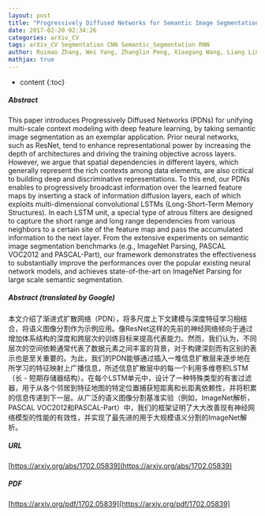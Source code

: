 ```yaml
---
layout: post
title: "Progressively Diffused Networks for Semantic Image Segmentation"
date: 2017-02-20 02:34:26
categories: arXiv_CV
tags: arXiv_CV Segmentation CNN Semantic_Segmentation RNN
author: Ruimao Zhang, Wei Yang, Zhanglin Peng, Xiaogang Wang, Liang Lin
mathjax: true
---
```


* content
{:toc}

##### Abstract
This paper introduces Progressively Diffused Networks (PDNs) for unifying multi-scale context modeling with deep feature learning, by taking semantic image segmentation as an exemplar application. Prior neural networks, such as ResNet, tend to enhance representational power by increasing the depth of architectures and driving the training objective across layers. However, we argue that spatial dependencies in different layers, which generally represent the rich contexts among data elements, are also critical to building deep and discriminative representations. To this end, our PDNs enables to progressively broadcast information over the learned feature maps by inserting a stack of information diffusion layers, each of which exploits multi-dimensional convolutional LSTMs (Long-Short-Term Memory Structures). In each LSTM unit, a special type of atrous filters are designed to capture the short range and long range dependencies from various neighbors to a certain site of the feature map and pass the accumulated information to the next layer. From the extensive experiments on semantic image segmentation benchmarks (e.g., ImageNet Parsing, PASCAL VOC2012 and PASCAL-Part), our framework demonstrates the effectiveness to substantially improve the performances over the popular existing neural network models, and achieves state-of-the-art on ImageNet Parsing for large scale semantic segmentation.

##### Abstract (translated by Google)
本文介绍了渐进式扩散网络（PDN），将多尺度上下文建模与深度特征学习相结合，将语义图像分割作为示例应用。像ResNet这样的先前的神经网络倾向于通过增加体系结构的深度和跨层次的训练目标来提高代表能力。然而，我们认为，不同层次的空间依赖通常代表了数据元素之间丰富的背景，对于构建深刻而有区别的表示也是至关重要的。为此，我们的PDN能够通过插入一堆信息扩散层来逐步地在所学习的特征映射上广播信息，所述信息扩散层中的每一个利用多维卷积LSTM（长 - 短期存储器结构）。在每个LSTM单元中，设计了一种特殊类型的有害过滤器，用于从各个邻居到特征地图的特定位置捕获短距离和长距离依赖性，并将积累的信息传递到下一层。从广泛的语义图像分割基准实验（例如，ImageNet解析，PASCAL VOC2012和PASCAL-Part）中，我们的框架证明了大大改善现有神经网络模型的性能的有效性，并实现了最先进的用于大规模语义分割的ImageNet解析。

##### URL
[https://arxiv.org/abs/1702.05839](https://arxiv.org/abs/1702.05839)

##### PDF
[https://arxiv.org/pdf/1702.05839](https://arxiv.org/pdf/1702.05839)

